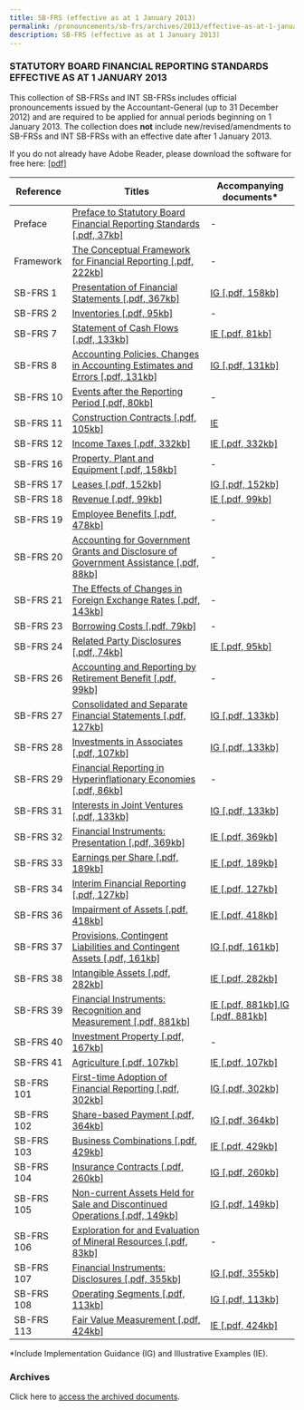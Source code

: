 ```yaml
---
title: SB-FRS (effective as at 1 January 2013)
permalink: /pronouncements/sb-frs/archives/2013/effective-as-at-1-january-2013/
description: SB-FRS (effective as at 1 January 2013)
---
```

### STATUTORY BOARD FINANCIAL REPORTING STANDARDS EFFECTIVE AS AT 1 JANUARY 2013

This collection of SB-FRSs and INT SB-FRSs includes official pronouncements issued by the Accountant-General (up to 31 December 2012) and are required to be applied for annual periods beginning on 1 January 2013. The collection does **not** include new/revised/amendments to SB-FRSs and INT SB-FRSs with an effective date after 1 January 2013.

If you do not already have Adobe Reader, please download the software for free here: [\[pdf\]](http://www.adobe.com/products/acrobat/readstep2.html)

| Reference | Titles | Accompanying documents\* |
| -------- | -------- | -------- |
| Preface | [Preface to Statutory Board Financial Reporting Standards [.pdf, 37kb]](/files/Docs/Default%20Source/Sb%20Frs/Effective%20As%20At%201%20January%202013/sb-frs_preface.pdf) | - |
| Framework | [The Conceptual Framework for Financial Reporting [.pdf, 222kb]](/files/Docs/Default%20Source/Sb%20Frs/Effective%20As%20At%201%20January%202013/frs_framework.pdf) | - |
| SB-FRS 1 | [Presentation of Financial Statements [.pdf, 367kb]](/files/Docs/Default%20Source/Sb%20Frs/Effective%20As%20At%201%20January%202013/sbfrs-1-(2013).pdf) | [IG [.pdf, 158kb]](/files/Docs/Default%20Source/Sb%20Frs/Effective%20As%20At%201%20January%202013/sbfrs-1-ig-(2013).pdf) |
| SB-FRS 2 | [Inventories [.pdf, 95kb]](/files/Docs/Default%20Source/Sb%20Frs/Effective%20As%20At%201%20January%202013/sbfrs-2-(2013).pdf) | - |
| SB-FRS 7 | [Statement of Cash Flows [.pdf, 133kb]](/files/Docs/Default%20Source/Sb%20Frs/Effective%20As%20At%201%20January%202013/sbfrs-7-(2013).pdf) | [IE [.pdf, 81kb]](/files/Docs/Default%20Source/Sb%20Frs/Effective%20As%20At%201%20January%202013/sbfrs-7-ie-(2013).pdf) |
| SB-FRS 8 | [Accounting Policies, Changes in Accounting Estimates and Errors [.pdf, 131kb]](/files/Docs/Default%20Source/Sb%20Frs/Effective%20As%20At%201%20January%202013/sbfrs-8-(2013).pdf) | [IG [.pdf, 131kb]](/files/Docs/Default%20Source/Sb%20Frs/Effective%20As%20At%201%20January%202013/sbfrs-8-ig-(2013).pdf) |
| SB-FRS 10 | [Events after the Reporting Period [.pdf, 80kb]](/files/Docs/Default%20Source/Sb%20Frs/Effective%20As%20At%201%20January%202013/sbfrs-10-(2013).pdf) | - |
| SB-FRS 11 | [Construction Contracts [.pdf, 105kb]](/files/Docs/Default%20Source/Sb%20Frs/Effective%20As%20At%201%20January%202013/sbfrs-11-(2013).pdf) | [IE ](/files/Docs/Default%20Source/Sb%20Frs/Effective%20As%20At%201%20January%202013/sbfrs-11-ie-(2013).pdf) |
| SB-FRS 12 | [Income Taxes [.pdf, 332kb]](/files/Docs/Default%20Source/Sb%20Frs/Effective%20As%20At%201%20January%202013/sbfrs-12-(2013).pdf) | [IE [.pdf, 332kb]](/files/Docs/Default%20Source/Sb%20Frs/Effective%20As%20At%201%20January%202013/sbfrs-12-ie-(2013).pdf) |
| SB-FRS 16 | [Property, Plant and Equipment [.pdf, 158kb]](/files/Docs/Default%20Source/Sb%20Frs/Effective%20As%20At%201%20January%202013/sbfrs-16-(2013).pdf) | - |
| SB-FRS 17 | [Leases [.pdf, 152kb]](/files/Docs/Default%20Source/Sb%20Frs/Effective%20As%20At%201%20January%202013/sbfrs-17-(2013).pdf) | [IG [.pdf, 152kb]](/files/Docs/Default%20Source/Sb%20Frs/Effective%20As%20At%201%20January%202013/sbfrs-17-ig-(2013).pdf) |
| SB-FRS 18 | [Revenue [.pdf, 99kb]](/files/Docs/Default%20Source/Sb%20Frs/Effective%20As%20At%201%20January%202013/sbfrs-18-(2013).pdf) | [IE [.pdf, 99kb]](/files/Docs/Default%20Source/Sb%20Frs/Effective%20As%20At%201%20January%202013/sbfrs-18-ie-(2013).pdf) |
| SB-FRS 19 | [Employee Benefits [.pdf, 478kb]](/files/Docs/Default%20Source/Sb%20Frs/Effective%20As%20At%201%20January%202013/sbfrs-19-(2013).pdf) | - |
| SB-FRS 20 | [Accounting for Government Grants and Disclosure of Government Assistance [.pdf, 88kb]](/files/Docs/Default%20Source/Sb%20Frs/Effective%20As%20At%201%20January%202013/sbfrs-20-(2013).pdf) | - |
| SB-FRS 21 | [The Effects of Changes in Foreign Exchange Rates [.pdf, 143kb]](/files/Docs/Default%20Source/Sb%20Frs/Effective%20As%20At%201%20January%202013/sbfrs-21-(2013).pdf) | - |
| SB-FRS 23 | [Borrowing Costs [.pdf, 79kb]](/files/Docs/Default%20Source/Sb%20Frs/Effective%20As%20At%201%20January%202013/sbfrs-23-(2013).pdf) | - |
| SB-FRS 24 | [Related Party Disclosures [.pdf, 74kb]](/files/Docs/Default%20Source/Sb%20Frs/Effective%20As%20At%201%20January%202013/sbfrs-24-(2013).pdf) | [IE [.pdf, 95kb]](/files/Docs/Default%20Source/Sb%20Frs/Effective%20As%20At%201%20January%202013/sbfrs-24-ie-(2013).pdf) |
| SB-FRS 26 | [Accounting and Reporting by Retirement Benefit [.pdf, 99kb]](/files/Docs/Default%20Source/Sb%20Frs/Effective%20As%20At%201%20January%202013/sbfrs-26-(2013).pdf) | - |
| SB-FRS 27 | [Consolidated and Separate Financial Statements [.pdf, 127kb]](/files/Docs/Default%20Source/Sb%20Frs/Effective%20As%20At%201%20January%202013/sbfrs-27-(2013).pdf) | [IG [.pdf, 133kb]](/files/Docs/Default%20Source/Sb%20Frs/Effective%20As%20At%201%20January%202013/sbfrs-27_28_31-ig.pdf) |
| SB-FRS 28 | [Investments in Associates [.pdf, 107kb]](/files/Docs/Default%20Source/Sb%20Frs/Effective%20As%20At%201%20January%202013/sbfrs-28-(2013).pdf) | [IG [.pdf, 133kb]](/files/Docs/Default%20Source/Sb%20Frs/Effective%20As%20At%201%20January%202013/sbfrs-27_28_31-ig.pdf) |
| SB-FRS 29 | [Financial Reporting in Hyperinflationary Economies [.pdf, 86kb]](/files/Docs/Default%20Source/Sb%20Frs/Effective%20As%20At%201%20January%202013/sbfrs-29-(2013).pdf) | - |
| SB-FRS 31 | [Interests in Joint Ventures [.pdf, 133kb]](/files/Docs/Default%20Source/Sb%20Frs/Effective%20As%20At%201%20January%202013/sbfrs-31-(2013).pdf) | [IG [.pdf, 133kb]](/files/Docs/Default%20Source/Sb%20Frs/Effective%20As%20At%201%20January%202013/sbfrs-27_28_31-ig.pdf) |
| SB-FRS 32 | [Financial Instruments: Presentation [.pdf, 369kb]](/files/Docs/Default%20Source/Sb%20Frs/Effective%20As%20At%201%20January%202013/sbfrs-32-(2013).pdf) | [IE [.pdf, 369kb]](/files/Docs/Default%20Source/Sb%20Frs/Effective%20As%20At%201%20January%202013/sbfrs-32-ie-(2013).pdf) |
| SB-FRS 33 | [Earnings per Share [.pdf, 189kb]](/files/Docs/Default%20Source/Sb%20Frs/Effective%20As%20At%201%20January%202013/sbfrs-33-(2013).pdf) | [IE [.pdf, 189kb]](/files/Docs/Default%20Source/Sb%20Frs/Effective%20As%20At%201%20January%202013/sbfrs-33-ie-(2013).pdf) |
| SB-FRS 34 | [Interim Financial Reporting [.pdf, 127kb]](/files/Docs/Default%20Source/Sb%20Frs/Effective%20As%20At%201%20January%202013/sbfrs-34-(2013).pdf) | [IE [.pdf, 127kb]](/files/Docs/Default%20Source/Sb%20Frs/Effective%20As%20At%201%20January%202013/sbfrs-34-ie-(2013).pdf) |
| SB-FRS 36 | [Impairment of Assets [.pdf, 418kb]](/files/Docs/Default%20Source/Sb%20Frs/Effective%20As%20At%201%20January%202013/sbfrs-36-(2013).pdf) | [IE [.pdf, 418kb]](/files/Docs/Default%20Source/Sb%20Frs/Effective%20As%20At%201%20January%202013/sbfrs-36-ie-(2013).pdf) |
| SB-FRS 37 | [Provisions, Contingent Liabilities and Contingent Assets [.pdf, 161kb]](/files/Docs/Default%20Source/Sb%20Frs/Effective%20As%20At%201%20January%202013/sbfrs-37-(2013).pdf) | [IG [.pdf, 161kb]](/files/Docs/Default%20Source/Sb%20Frs/Effective%20As%20At%201%20January%202013/sbfrs-37-ig-(2013).pdf) |
| SB-FRS 38 | [Intangible Assets [.pdf, 282kb]](/files/Docs/Default%20Source/Sb%20Frs/Effective%20As%20At%201%20January%202013/sbfrs-38-(2013).pdf) | [IE [.pdf, 282kb]](/files/Docs/Default%20Source/Sb%20Frs/Effective%20As%20At%201%20January%202013/sbfrs-38-ie-(2013).pdf) |
| SB-FRS 39 | [Financial Instruments: Recognition and Measurement [.pdf, 881kb]](/files/Docs/Default%20Source/Sb%20Frs/Effective%20As%20At%201%20January%202013/sbfrs-39-(2013).pdf) | [IE [.pdf, 881kb]](/files/Docs/Default%20Source/Sb%20Frs/Effective%20As%20At%201%20January%202013/sbfrs-39-ie-(2013).pdf),[IG [.pdf, 881kb]](/files/Docs/Default%20Source/Sb%20Frs/Effective%20As%20At%201%20January%202013/sbfrs-39-ig-(2013).pdf) |
| SB-FRS 40 | [Investment Property [.pdf, 167kb]](/files/Docs/Default%20Source/Sb%20Frs/Effective%20As%20At%201%20January%202013/sbfrs-40-(2013).pdf) | - |
| SB-FRS 41 | [Agriculture [.pdf, 107kb]](/files/Docs/Default%20Source/Sb%20Frs/Effective%20As%20At%201%20January%202013/sbfrs-41-(2013).pdf) | [IE [.pdf, 107kb]](/files/Docs/Default%20Source/Sb%20Frs/Effective%20As%20At%201%20January%202013/sbfrs-41-ie-(2013).pdf) |
| SB-FRS 101 | [First-time Adoption of Financial Reporting [.pdf, 302kb]](/files/Docs/Default%20Source/Sb%20Frs/Effective%20As%20At%201%20January%202013/sbfrs-101-(2013).pdf) | [IG [.pdf, 302kb]](/files/Docs/Default%20Source/Sb%20Frs/Effective%20As%20At%201%20January%202013/sbfrs-101-ig-(2013).pdf) |
| SB-FRS 102 | [Share-based Payment [.pdf, 364kb]](/files/Docs/Default%20Source/Sb%20Frs/Effective%20As%20At%201%20January%202013/sbfrs-102-(2013).pdf) | [IG [.pdf, 364kb]](/files/Docs/Default%20Source/Sb%20Frs/Effective%20As%20At%201%20January%202013/sbfrs-102-ig-(2013).pdf) |
| SB-FRS 103 | [Business Combinations [.pdf, 429kb]](/files/Docs/Default%20Source/Sb%20Frs/Effective%20As%20At%201%20January%202013/sbfrs-103-(2013).pdf) | [IE [.pdf, 429kb]](/files/Docs/Default%20Source/Sb%20Frs/Effective%20As%20At%201%20January%202013/sbfrs-103-ie-(2013).pdf) |
| SB-FRS 104 | [Insurance Contracts [.pdf, 260kb]](/files/Docs/Default%20Source/Sb%20Frs/Effective%20As%20At%201%20January%202013/sbfrs-104-(2013).pdf) | [IG [.pdf, 260kb]](/files/Docs/Default%20Source/Sb%20Frs/Effective%20As%20At%201%20January%202013/sbfrs-104-ig-(2013).pdf) |
| SB-FRS 105 | [Non-current Assets Held for Sale and Discontinued Operations [.pdf, 149kb]](/files/Docs/Default%20Source/Sb%20Frs/Effective%20As%20At%201%20January%202013/sbfrs-105-(2013).pdf) | [IG [.pdf, 149kb]](/files/Docs/Default%20Source/Sb%20Frs/Effective%20As%20At%201%20January%202013/sbfrs-105-ig-(2013).pdf) |
| SB-FRS 106 | [Exploration for and Evaluation of Mineral Resources [.pdf, 83kb]](/files/Docs/Default%20Source/Sb%20Frs/Effective%20As%20At%201%20January%202013/sbfrs-106-(2013).pdf) | - |
| SB-FRS 107 | [Financial Instruments: Disclosures [.pdf, 355kb]](/files/Docs/Default%20Source/Sb%20Frs/Effective%20As%20At%201%20January%202013/sbfrs-107-(2013).pdf) | [IG [.pdf, 355kb]](/files/Docs/Default%20Source/Sb%20Frs/Effective%20As%20At%201%20January%202013/sbfrs-107-ig-(2013).pdf) |
| SB-FRS 108 | [Operating Segments [.pdf, 113kb]](/files/Docs/Default%20Source/Sb%20Frs/Effective%20As%20At%201%20January%202013/sbfrs-108-(2013).pdf) | [IG [.pdf, 113kb]](/files/Docs/Default%20Source/Sb%20Frs/Effective%20As%20At%201%20January%202013/sbfrs-108-ig-(2013).pdf) |
| SB-FRS 113 | [Fair Value Measurement [.pdf, 424kb]](/files/Docs/Default%20Source/Sb%20Frs/Effective%20As%20At%201%20January%202013/sbfrs-113-(2013).pdf) | [IE [.pdf, 424kb]](/files/Docs/Default%20Source/Sb%20Frs/Effective%20As%20At%201%20January%202013/sbfrs-113-ie-(2013).pdf) |

\*Include Implementation Guidance (IG) and Illustrative Examples (IE).

### Archives 

Click here to [access the archived documents](/pronouncements/sb-frs/archives/).